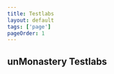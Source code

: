 ```yaml
---
title: Testlabs
layout: default
tags: ['page']
pageOrder: 1
---
```


<section id="testlabs">
	<div class="container">
        <div class="col-lg-12">
            <h2>unMonastery Testlabs</h2>
        </div>
		<div class="row">
		</div>
	</div>
			
</section>

<!-- Modals -->

